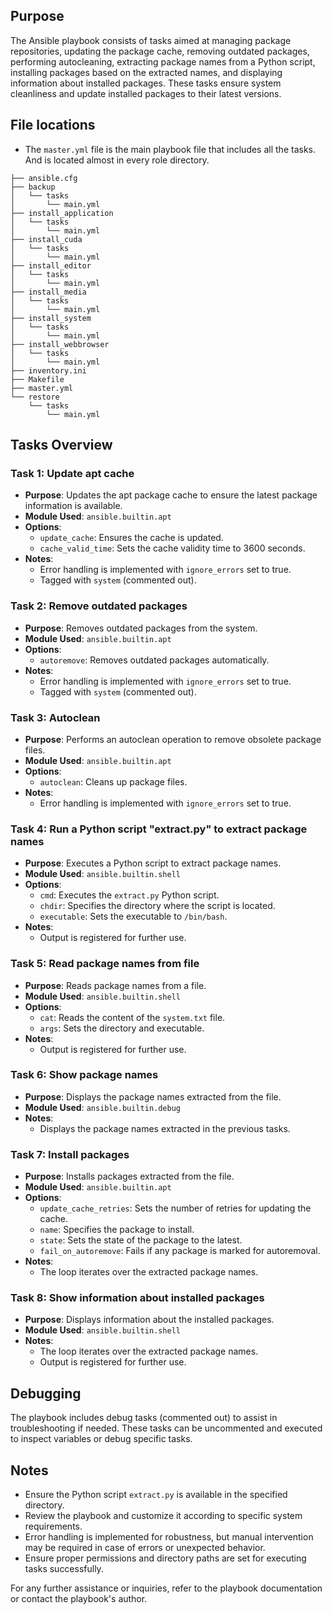 ## Purpose

The Ansible playbook consists of tasks aimed at managing package repositories, updating the package cache, removing outdated packages, performing autocleaning, extracting package names from a Python script, installing packages based on the extracted names, and displaying information about installed packages. These tasks ensure system cleanliness and update installed packages to their latest versions.


## File locations

- The `master.yml` file is the main playbook file that includes all the tasks. And is located almost in every role directory.

```
├── ansible.cfg
├── backup
│   └── tasks
│       └── main.yml
├── install_application
│   └── tasks
│       └── main.yml
├── install_cuda
│   └── tasks
│       └── main.yml
├── install_editor
│   └── tasks
│       └── main.yml
├── install_media
│   └── tasks
│       └── main.yml
├── install_system
│   └── tasks
│       └── main.yml
├── install_webbrowser
│   └── tasks
│       └── main.yml
├── inventory.ini
├── Makefile
├── master.yml
└── restore
    └── tasks
        └── main.yml

```

## Tasks Overview

### Task 1: Update apt cache

- **Purpose**: Updates the apt package cache to ensure the latest package information is available.
- **Module Used**: `ansible.builtin.apt`
- **Options**:
  - `update_cache`: Ensures the cache is updated.
  - `cache_valid_time`: Sets the cache validity time to 3600 seconds.
- **Notes**:
  - Error handling is implemented with `ignore_errors` set to true.
  - Tagged with `system` (commented out).

### Task 2: Remove outdated packages

- **Purpose**: Removes outdated packages from the system.
- **Module Used**: `ansible.builtin.apt`
- **Options**:
  - `autoremove`: Removes outdated packages automatically.
- **Notes**:
  - Error handling is implemented with `ignore_errors` set to true.
  - Tagged with `system` (commented out).

### Task 3: Autoclean

- **Purpose**: Performs an autoclean operation to remove obsolete package files.
- **Module Used**: `ansible.builtin.apt`
- **Options**:
  - `autoclean`: Cleans up package files.
- **Notes**:
  - Error handling is implemented with `ignore_errors` set to true.

### Task 4: Run a Python script "extract.py" to extract package names

- **Purpose**: Executes a Python script to extract package names.
- **Module Used**: `ansible.builtin.shell`
- **Options**:
  - `cmd`: Executes the `extract.py` Python script.
  - `chdir`: Specifies the directory where the script is located.
  - `executable`: Sets the executable to `/bin/bash`.
- **Notes**:
  - Output is registered for further use.

### Task 5: Read package names from file

- **Purpose**: Reads package names from a file.
- **Module Used**: `ansible.builtin.shell`
- **Options**:
  - `cat`: Reads the content of the `system.txt` file.
  - `args`: Sets the directory and executable.
- **Notes**:
  - Output is registered for further use.

### Task 6: Show package names

- **Purpose**: Displays the package names extracted from the file.
- **Module Used**: `ansible.builtin.debug`
- **Notes**:
  - Displays the package names extracted in the previous tasks.

### Task 7: Install packages

- **Purpose**: Installs packages extracted from the file.
- **Module Used**: `ansible.builtin.apt`
- **Options**:
  - `update_cache_retries`: Sets the number of retries for updating the cache.
  - `name`: Specifies the package to install.
  - `state`: Sets the state of the package to the latest.
  - `fail_on_autoremove`: Fails if any package is marked for autoremoval.
- **Notes**:
  - The loop iterates over the extracted package names.

### Task 8: Show information about installed packages

- **Purpose**: Displays information about the installed packages.
- **Module Used**: `ansible.builtin.shell`
- **Notes**:
  - The loop iterates over the extracted package names.
  - Output is registered for further use.

## Debugging

The playbook includes debug tasks (commented out) to assist in troubleshooting if needed. These tasks can be uncommented and executed to inspect variables or debug specific tasks.

## Notes

- Ensure the Python script `extract.py` is available in the specified directory.
- Review the playbook and customize it according to specific system requirements.
- Error handling is implemented for robustness, but manual intervention may be required in case of errors or unexpected behavior.
- Ensure proper permissions and directory paths are set for executing tasks successfully.

For any further assistance or inquiries, refer to the playbook documentation or contact the playbook's author.

